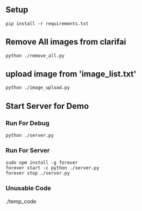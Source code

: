## Setup
```
pip install -r requirements.txt
```

## Remove All images from clarifai
```
python ./remove_all.py
```
## upload image from 'image_list.txt'
```
python ./image_upload.py
```
## Start Server for Demo
### Run For Debug
```
python ./server.py
```

### Run For Server
```
sudo npm install -g forever
forever start -c python ./server.py
forever stop ./server.py
```


### Unusable Code
./temp_code
